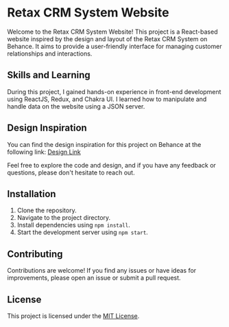 # Retax CRM System Website

Welcome to the Retax CRM System Website! This project is a React-based website inspired by the design and layout of the Retax CRM System on Behance. It aims to provide a user-friendly interface for managing customer relationships and interactions.

## Skills and Learning

During this project, I gained hands-on experience in front-end development using ReactJS, Redux, and Chakra UI. I learned how to manipulate and handle data on the website using a JSON server.

## Design Inspiration

You can find the design inspiration for this project on Behance at the following link: [Design Link](https://www.behance.net/link-to-design)

Feel free to explore the code and design, and if you have any feedback or questions, please don't hesitate to reach out.

## Installation

1. Clone the repository.
2. Navigate to the project directory.
3. Install dependencies using `npm install`.
4. Start the development server using `npm start`.

## Contributing

Contributions are welcome! If you find any issues or have ideas for improvements, please open an issue or submit a pull request.

## License

This project is licensed under the [MIT License](LICENSE).
